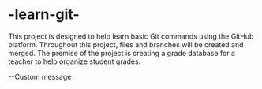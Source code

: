 # -learn-git-

This project is designed to help learn basic Git commands using the GitHub platform. Throughout this project, files and branches will be created and merged. The premise of the project is creating a grade database for a teacher to help organize student grades.

--Custom message
